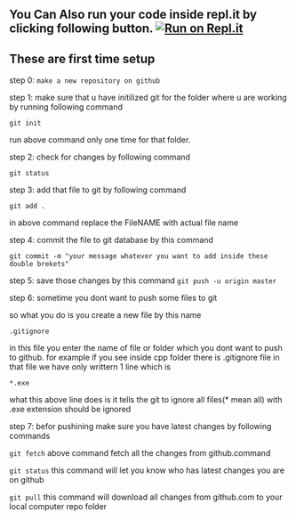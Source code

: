 ## You Can Also run your code inside repl.it by clicking following button. [![Run on Repl.it](https://repl.it/badge/github/somiasaeedpk/git_basics)](https://repl.it/github/somiasaeedpk/git_basics)

## These are first time setup
step 0: ``` make a new repository on github ```

step 1: make sure that u have initilized git for the folder where u are working by running following command

``` git init ```

run above command only one time for that folder.

step 2: check for changes by following command

``` git status ```


step 3: add that file to git by following command

``` git add . ```

in above command replace the FileNAME with actual file name

step 4:
 commit the file to git database by this command

``` git commit -m "your message whatever you want to add inside these double brekets" ```

step 5:
save those changes by this command
 ``` git push -u origin master ```

step 6: sometime you dont want to push some files to git

so what you do is you create a new file by this name

``` .gitignore ```

in this file you enter the name of file or folder which you dont want to push to github.
for example if you see inside cpp folder there is .gitignore file
in that file we have only writtern 1 line which is

``` *.exe ```

what this above line does is it tells the git to ignore all files(* mean all) with .exe extension should be ignored

step 7:
befor pushining make sure you have latest changes by following commands

 ``` git fetch ```
 above command fetch all the changes from github.command

``` git status ```
this command will let you know who has latest changes you are on github

``` git pull ```
this command will download all changes from github.com to your local computer repo folder